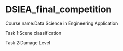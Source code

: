 # DSIEA_final_competition
Course name:Data Science in Engineering Application

Task 1:Scene classification

Task 2:Damage Level


 
 
